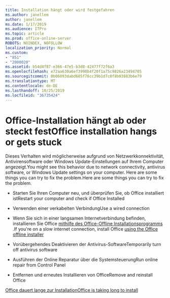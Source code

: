 ```yaml
---
title: Installation hängt oder wird festgefahren
ms.author: janellem
author: janellem
ms.date: 1/17/2019
ms.audience: ITPro
ms.topic: article
ms.prod: office-online-server
ROBOTS: NOINDEX, NOFOLLOW
localization_priority: Normal
ms.custom:
- "851"
- "2000020"
ms.assetid: b54d4f87-e366-47e5-b3d8-42477f72f6a3
ms.openlocfilehash: e72aa630a6ef3998b4f20f1a75c9826a23494705
ms.sourcegitcommit: 0b06093dabd685f76cc39b1d7c0f8b03883b6e79
ms.translationtype: MT
ms.contentlocale: de-DE
ms.lasthandoff: 10/25/2019
ms.locfileid: "36735424"
---
```

# <a name="office-installation-hangs-or-gets-stuck"></a><span data-ttu-id="7dda6-102">Office-Installation hängt ab oder steckt fest</span><span class="sxs-lookup"><span data-stu-id="7dda6-102">Office installation hangs or gets stuck</span></span>

<span data-ttu-id="7dda6-103">Dieses Verhalten wird möglicherweise aufgrund von Netzwerkkonnektivität, Antivirensoftware oder Windows Update-Einstellungen auf Ihrem Computer angezeigt.</span><span class="sxs-lookup"><span data-stu-id="7dda6-103">You might see this behavior due to network connectivity, antivirus software, or Windows Update settings on your computer.</span></span> <span data-ttu-id="7dda6-104">Here are some things you can try to fix the problem.</span><span class="sxs-lookup"><span data-stu-id="7dda6-104">Here are some things you can try to fix the problem.</span></span>
  
- <span data-ttu-id="7dda6-105">Starten Sie Ihren Computer neu, und überprüfen Sie, ob Office installiert ist</span><span class="sxs-lookup"><span data-stu-id="7dda6-105">Restart your computer and check if Office Installed</span></span>

- <span data-ttu-id="7dda6-106">Verwenden einer verkabelten Verbindung</span><span class="sxs-lookup"><span data-stu-id="7dda6-106">Use a wired connection</span></span>

- <span data-ttu-id="7dda6-107">Wenn Sie sich in einer langsamen Internetverbindung befinden, installieren Sie Office [mithilfe des Office-Offline Installationsprogramms](https://support.office.com/article/f0a85fe7-118f-41cb-a791-d59cef96ad1c?wt.mc_id=Alchemy_ClientDIA) .</span><span class="sxs-lookup"><span data-stu-id="7dda6-107">If you're on a slow internet connection, install Office [using the Office offline installer](https://support.office.com/article/f0a85fe7-118f-41cb-a791-d59cef96ad1c?wt.mc_id=Alchemy_ClientDIA)</span></span>

- <span data-ttu-id="7dda6-108">Vorübergehendes Deaktivieren der Antivirus-Software</span><span class="sxs-lookup"><span data-stu-id="7dda6-108">Temporarily turn off antivirus software</span></span>

- <span data-ttu-id="7dda6-109">Ausführen der Online Reparatur über die Systemsteuerung</span><span class="sxs-lookup"><span data-stu-id="7dda6-109">Run online repair from Control Panel</span></span>

- <span data-ttu-id="7dda6-110">Entfernen und erneutes Installieren von Office</span><span class="sxs-lookup"><span data-stu-id="7dda6-110">Remove and reinstall Office</span></span>

[<span data-ttu-id="7dda6-111">Office dauert lange zur Installation</span><span class="sxs-lookup"><span data-stu-id="7dda6-111">Office is taking long to install</span></span>](https://support.office.com/article/0f09f357-3fef-42a6-b8aa-cef4c6c44bdf?wt.mc_id=Alchemy_ClientDIA)
  